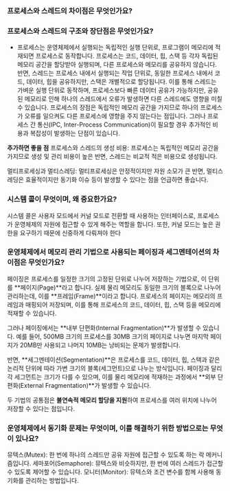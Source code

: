 ### 프로세스와 스레드의 차이점은 무엇인가요?

### 프로세스와 스레드의 구조와 장단점은 무엇인가요?

- 프로세스는 운영체제에서 실행되는 독립적인 실행 단위로, 프로그램이 메모리에 적재되면 프로세스로 동작합니다. 프로세스는 코드, 데이터, 힙, 스택 등 각자 독립된 메모리 공간을 할당받아 실행되며, 다른 프로세스와 메모리를 공유하지 않습니다. 반면, 스레드는 프로세스 내에서 실행되는 작업 단위로, 동일한 프로세스 내에서 코드, 데이터, 힙을 공유하지만, 스택은 개별적으로 할당됩니다. 이를 통해 스레드는 가벼운 실행 단위로 동작하며, 프로세스보다 빠른 데이터 공유가 가능하지만, 공유된 메모리로 인해 하나의 스레드에서 오류가 발생하면 다른 스레드에도 영향을 미칠 수 있습니다. 프로세스의 장점은 독립적인 메모리 공간을 가지므로 하나의 프로세스가 오류를 일으켜도 다른 프로세스에 영향을 주지 않는다는 점입니다. 그러나 프로세스 간 통신(IPC, Inter-Process Communication)이 필요할 경우 추가적인 비용과 복잡성이 발생하는 단점이 있습니다.

**추가하면 좋을 점**
프로세스와 스레드의 생성 비용: 프로세스는 독립적인 메모리 공간을 가지므로 생성 및 관리 비용이 높은 반면, 스레드는 비교적 적은 비용으로 생성됩니다.

멀티프로세싱과 멀티스레딩: 멀티프로세싱은 안정적이지만 자원 소모가 큰 반면, 멀티스레딩은 효율적이지만 동기화 이슈 등이 발생할 수 있다는 점을 언급하면 좋습니다.

### 시스템 콜이 무엇이며, 왜 중요한가요?

시스템 콜은 사용자 모드에서 커널 모드로 전환할 때 사용하는 인터페이스로, 프로세스가 운영체제의 자원에 접근할 수 있게 해주는 역할을 합니다. 또한, 커널 모드는 높은 권한을 요구하기 때문에 신중하게 다뤄져야 한다

### 운영체제에서 메모리 관리 기법으로 사용되는 페이징과 세그멘테이션의 차이점은 무엇인가요?

페이징은 프로세스를 일정한 크기의 고정된 단위로 나누어 저장하는 기법으로, 이 단위를 **페이지(Page)**라고 합니다. 실제 물리 메모리도 동일한 크기의 블록으로 나누어 관리하는데, 이를 **프레임(Frame)**이라고 합니다. 프로세스의 페이지는 메모리의 프레임과 매핑되어 저장되며, 이를 통해 프로세스의 코드, 데이터, 힙, 스택 등을 메모리에 적재할 수 있습니다.

그러나 페이징에서는 **내부 단편화(Internal Fragmentation)**가 발생할 수 있습니다. 예를 들어, 500MB 크기의 프로세스를 30MB 크기의 페이지로 나누면 마지막 페이지가 20MB만 사용되고 나머지 10MB는 낭비되는 문제가 발생합니다.

반면, **세그멘테이션(Segmentation)**은 프로세스를 코드, 데이터, 힙, 스택과 같은 논리적 단위에 따라 가변 크기의 블록(세그먼트)으로 나누는 방식입니다. 페이징과 달리 각 세그먼트는 크기가 다를 수 있으며, 이를 물리 메모리에 적재하는 과정에서 **외부 단편화(External Fragmentation)**가 발생할 수 있습니다.

두 기법의 공통점은 **불연속적 메모리 할당을 지원**하여 프로세스를 여러 위치에 나누어 저장할 수 있다는 점입니다.

### 운영체제에서 동기화 문제는 무엇이며, 이를 해결하기 위한 방법으로는 무엇이 있나요?

뮤텍스(Mutex): 한 번에 하나의 스레드만 공유 자원에 접근할 수 있도록 하는 락 메커니즘입니다.
세마포어(Semaphore): 뮤텍스와 비슷하지만, 한 번에 여러 스레드가 접근할 수 있도록 제어할 수 있습니다.
모니터(Monitor): 뮤텍스와 조건 변수를 함께 사용해 동기화를 관리하는 방법입니다.
